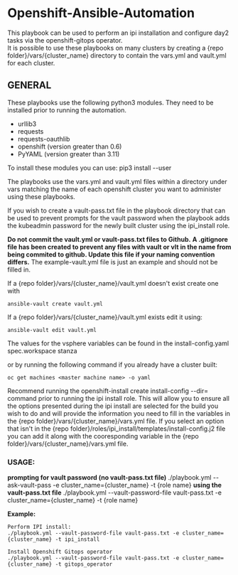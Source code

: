 # Openshift-Ansible-Automation

This playbook can be used to perform an ipi installation and configure day2 tasks via the openshift-gitops operator.  
It is possible to use these playbooks on many clusters by creating a {repo folder}/vars/{cluster_name} directory to
contain the vars.yml and vault.yml for each cluster.  

## GENERAL
These playbooks use the following python3 modules.  They need to be installed prior to running the automation.
	
* urllib3
* requests
* requests-oauthlib
* openshift (version greater than 0.6)
* PyYAML (version greater than 3.11)
        
To install these modules you can use:
  pip3 install <module> --user

The playbooks use the vars.yml and vault.yml files within a directory under vars matching the name 
of each openshift cluster you want to administer using these playbooks.

If you wish to create a vault-pass.txt file in the playbook directory that can be used to prevent prompts for the vault
password when the playbook adds the kubeadmin password for the newly built cluster using the ipi_install role.

**Do not commit the vault.yml or vault-pass.txt files to Github.** 
**A .gitignore file has been created to prevent any files with vault or vlt in the name from being commited to github.  Update this
file if your naming convention differs.**
The example-vault.yml file is just an example and should not be filled in.

If a {repo folder}/vars/{cluster_name}/vault.yml doesn't exist create one with
	
	ansible-vault create vault.yml 

If a {repo folder}/vars/{cluster_name}/vault.yml exists edit it using: 
	
	ansible-vault edit vault.yml

The values for the vsphere variables can be found in the install-config.yaml spec.workspace stanza 
	
or by running the following command if you already have a cluster built:
  
	oc get machines <master machine name> -o yaml

Recommend running the openshift-install create install-config --dir=<installation dir> command prior to running the ipi install role.
This will allow you to ensure all the options presented during the ipi install are selected for the build you wish to do and will 
provide the information you need to fill in the variables in the {repo folder}/vars/{cluster_name}/vars.yml file.
If you select an option that isn't in the {repo folder}/roles/ipi_install/templates/install-config.j2 file you can add it 
along with the cooresponding variable in the {repo folder}/vars/{cluster_name}/vars.yml file.

### USAGE:
**prompting for vault password (no vault-pass.txt file)**
	./playbook.yml --ask-vault-pass -e cluster_name={cluster_name} -t {role name}
**using the vault-pass.txt file** 
	./playbook.yml --vault-password-file vault-pass.txt -e cluster_name={cluster_name} -t {role name}

**Example:**
	
	Perform IPI install:
	./playbook.yml --vault-password-file vault-pass.txt -e cluster_name={cluster_name} -t ipi_install

	Install Openshift Gitops operator
	./playbook.yml --vault-password-file vault-pass.txt -e cluster_name={cluster_name} -t gitops_operator
